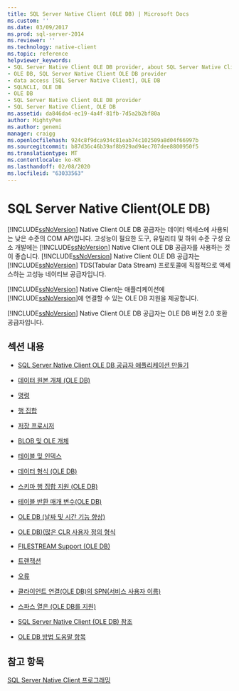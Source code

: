 ```yaml
---
title: SQL Server Native Client (OLE DB) | Microsoft Docs
ms.custom: ''
ms.date: 03/09/2017
ms.prod: sql-server-2014
ms.reviewer: ''
ms.technology: native-client
ms.topic: reference
helpviewer_keywords:
- SQL Server Native Client OLE DB provider, about SQL Server Native Client OLE DB provider
- OLE DB, SQL Server Native Client OLE DB provider
- data access [SQL Server Native Client], OLE DB
- SQLNCLI, OLE DB
- OLE DB
- SQL Server Native Client OLE DB provider
- SQL Server Native Client, OLE DB
ms.assetid: da846da4-ec19-4a4f-81fb-7d5a2b2bf80a
author: MightyPen
ms.author: genemi
manager: craigg
ms.openlocfilehash: 924c8f9dca934c81eab74c102509a8d04f66997b
ms.sourcegitcommit: b87d36c46b39af8b929ad94ec707dee8800950f5
ms.translationtype: MT
ms.contentlocale: ko-KR
ms.lasthandoff: 02/08/2020
ms.locfileid: "63033563"
---
```

# <a name="sql-server-native-client-ole-db"></a>SQL Server Native Client(OLE DB)
  
  [!INCLUDE[ssNoVersion](../../../includes/ssnoversion-md.md)] Native Client OLE DB 공급자는 데이터 액세스에 사용되는 낮은 수준의 COM API입니다. 고성능이 필요한 도구, 유틸리티 및 하위 수준 구성 요소 개발에는 [!INCLUDE[ssNoVersion](../../../includes/ssnoversion-md.md)] Native Client OLE DB 공급자를 사용하는 것이 좋습니다. 
  [!INCLUDE[ssNoVersion](../../../includes/ssnoversion-md.md)] Native Client OLE DB 공급자는 [!INCLUDE[ssNoVersion](../../../includes/ssnoversion-md.md)] TDS(Tabular Data Stream) 프로토콜에 직접적으로 액세스하는 고성능 네이티브 공급자입니다.  
  
 
  [!INCLUDE[ssNoVersion](../../../includes/ssnoversion-md.md)] Native Client는 애플리케이션에 [!INCLUDE[ssNoVersion](../../../includes/ssnoversion-md.md)]에 연결할 수 있는 OLE DB 지원을 제공합니다.  
  
 [!INCLUDE[ssNoVersion](../../../includes/ssnoversion-md.md)] Native Client OLE DB 공급자는 OLE DB 버전 2.0 호환 공급자입니다.  
  
## <a name="in-this-section"></a>섹션 내용  
  
-   [SQL Server Native Client OLE DB 공급자 애플리케이션 만들기](../../native-client-ole-db-provider/creating-a-sql-server-native-client-ole-db-provider-application.md)  
  
-   [데이터 원본 개체 &#40;OLE DB&#41;](../../native-client-ole-db-data-source-objects/data-source-objects-ole-db.md)  
  
-   [명령](../../native-client-ole-db-commands/commands.md)  
  
-   [행 집합](../../native-client-ole-db-rowsets/rowsets.md)  
  
-   [저장 프로시저](stored-procedures.md)  
  
-   [BLOB 및 OLE 개체](../../native-client-ole-db-blobs/blobs-and-ole-objects.md)  
  
-   [테이블 및 인덱스](../../native-client-ole-db-tables-indexes/tables-and-indexes.md)  
  
-   [데이터 형식 &#40;OLE DB&#41;](../../native-client-ole-db-data-types/data-types-ole-db.md)  
  
-   [스키마 행 집합 지원 &#40;OLE DB&#41;](schema-rowset-support-ole-db.md)  
  
-   [테이블 반환 매개 변수&#40;OLE DB&#41;](../../native-client-ole-db-table-valued-parameters/table-valued-parameters-ole-db.md)  
  
-   [OLE DB &#40;날짜 및 시간 기능 향상&#41;](../../native-client-ole-db-date-time/date-and-time-improvements-ole-db.md)  
  
-   [OLE DB&#41;&#40;많은 CLR 사용자 정의 형식](large-clr-user-defined-types-ole-db.md)  
  
-   [FILESTREAM Support &#40;OLE DB&#41;](filestream-support-ole-db.md)  
  
-   [트랜잭션](../../native-client-ole-db-transactions/transactions.md)  
  
-   [오류](../../native-client-ole-db-errors/errors.md)  
  
-   [클라이언트 연결&#40;OLE DB&#41;의 SPN&#40;서비스 사용자 이름&#41;](service-principal-names-spns-in-client-connections-ole-db.md)  
  
-   [스파스 열은 &#40;OLE DB를 지원&#41;](sparse-columns-support-ole-db.md)  
  
-   [SQL Server Native Client &#40;OLE DB&#41; 참조](../../native-client-ole-db-interfaces/sql-server-native-client-ole-db-interfaces.md)  
  
-   [OLE DB 방법 도움말 항목](../../native-client-ole-db-how-to/ole-db-how-to-topics.md)  
  
## <a name="see-also"></a>참고 항목  
 [SQL Server Native Client 프로그래밍](../sql-server-native-client-programming.md)  
  
  
